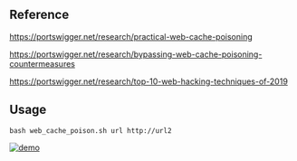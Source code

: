 ## Reference

https://portswigger.net/research/practical-web-cache-poisoning

https://portswigger.net/research/bypassing-web-cache-poisoning-countermeasures

https://portswigger.net/research/top-10-web-hacking-techniques-of-2019

## Usage

```
bash web_cache_poison.sh url http://url2
```

[![demo](https://asciinema.org/a/304229.svg)](https://asciinema.org/a/304229)
